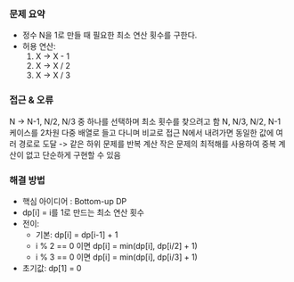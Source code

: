 ### 문제 요약
- 정수 N을 1로 만들 때 필요한 최소 연산 횟수를 구한다.
- 허용 연산:
    1. X -> X - 1
    2. X -> X / 2
    3. X -> X / 3

### 접근 & 오류
N -> N-1, N/2, N/3 중 하나를 선택하며 최소 횟수를 찾으려고 함
N, N/3, N/2, N-1 케이스를 2차원 다중 배열로 들고 다니며 비교로 접근
N에서 내려가면 동일한 값에 여러 경로로 도달 -> 같은 하위 문제를 반복 계산
작은 문제의 최적해를 사용하여 중복 계산이 없고 단순하게 구현할 수 있음

### 해결 방법
- 핵심 아이디어 : Bottom-up DP
- dp[i] = i를 1로 만드는 최소 연산 횟수
- 전이:
    - 기본: dp[i] = dp[i-1] + 1
    - i % 2 == 0 이면 dp[i] = min(dp[i], dp[i/2] + 1)
    - i % 3 == 0 이면 dp[i] = min(dp[i], dp[i/3] + 1)
- 초기값: dp[1] = 0